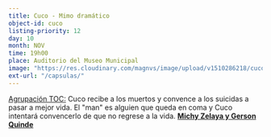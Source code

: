```yaml
---
title: Cuco - Mimo dramático
object-id: cuco
listing-priority: 12
day: 10
month: NOV
time: 19h00
place: Auditorio del Museo Municipal
image: "https://res.cloudinary.com/magnvs/image/upload/v1510286218/cuco_xyln6p.jpg"
ext-url: "/capsulas/"
---
```


<u>Agrupación TOC:</u> Cuco recibe a los muertos y convence a los suicidas a pasar a mejor vida. El "man" es alguien que queda en coma y Cuco intentará convencerlo de que no regrese a la vida.
<u><b>Michy Zelaya y Gerson Quinde</b></u>

